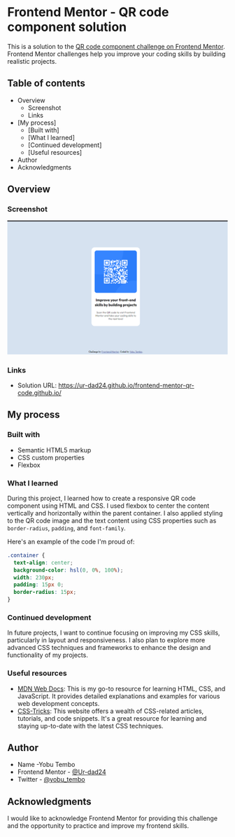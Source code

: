 # Frontend Mentor - QR code component solution

This is a solution to the [QR code component challenge on Frontend Mentor](https://www.frontendmentor.io/challenges/qr-code-component-iux_sIO_H). Frontend Mentor challenges help you improve your coding skills by building realistic projects. 

## Table of contents

- Overview
  - Screenshot
  - Links
- [My process]
  - [Built with]
  - [What I learned]
  - [Continued development]
  - [Useful resources]
- Author
- Acknowledgments

## Overview

### Screenshot

![Solution screenshot](./images/solution.png)

### Links

- Solution URL:  https://ur-dad24.github.io/frontend-mentor-qr-code.github.io/

## My process

### Built with

- Semantic HTML5 markup
- CSS custom properties
- Flexbox

### What I learned

During this project, I learned how to create a responsive QR code component using HTML and CSS. I used flexbox to center the content vertically and horizontally within the parent container. I also applied styling to the QR code image and the text content using CSS properties such as `border-radius`, `padding`, and `font-family`. 

Here's an example of the code I'm proud of:

```css
.container {
  text-align: center;
  background-color: hsl(0, 0%, 100%);
  width: 230px;
  padding: 15px 0;
  border-radius: 15px;
}
```

### Continued development

In future projects, I want to continue focusing on improving my CSS skills, particularly in layout and responsiveness. I also plan to explore more advanced CSS techniques and frameworks to enhance the design and functionality of my projects.

### Useful resources

- [MDN Web Docs](https://developer.mozilla.org/): This is my go-to resource for learning HTML, CSS, and JavaScript. It provides detailed explanations and examples for various web development concepts.
- [CSS-Tricks](https://css-tricks.com/): This website offers a wealth of CSS-related articles, tutorials, and code snippets. It's a great resource for learning and staying up-to-date with the latest CSS techniques.

## Author

- Name -Yobu Tembo
- Frontend Mentor - [@Ur-dad24](https://www.frontendmentor.io/profile/Ur-dad24)
- Twitter - [@yobu_tembo](https://www.twitter.com/yobu_tembo)

## Acknowledgments

I would like to acknowledge Frontend Mentor for providing this challenge and the opportunity to practice and improve my frontend skills.